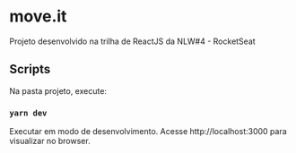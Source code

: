 # move.it

Projeto desenvolvido na trilha de ReactJS da NLW#4 - RocketSeat

## Scripts

Na pasta projeto, execute:

### `yarn dev`

Executar em modo de desenvolvimento. Acesse http://localhost:3000 para visualizar no browser.